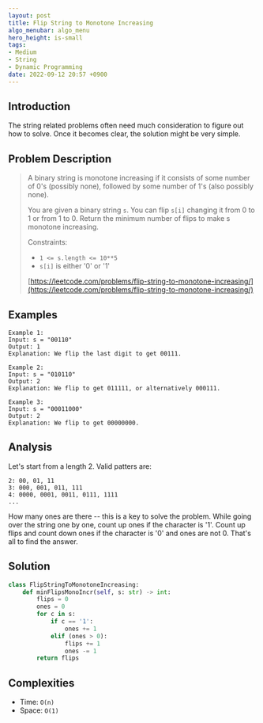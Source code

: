 ```yaml
---
layout: post
title: Flip String to Monotone Increasing
algo_menubar: algo_menu
hero_height: is-small
tags:
- Medium
- String
- Dynamic Programming
date: 2022-09-12 20:57 +0900
---
```

## Introduction
The string related problems often need much consideration to figure out how to solve.
Once it becomes clear, the solution might be very simple.

## Problem Description
> A binary string is monotone increasing if it consists of some number of 0's (possibly none),
> followed by some number of 1's (also possibly none).
>
> You are given a binary string `s`. You can flip `s[i]` changing it from 0 to 1 or from 1 to 0.
> Return the minimum number of flips to make s monotone increasing.
>
> Constraints:
> - `1 <= s.length <= 10**5`
> - `s[i]` is either '0' or '1'
>
> [https://leetcode.com/problems/flip-string-to-monotone-increasing/](https://leetcode.com/problems/flip-string-to-monotone-increasing/)

## Examples
```
Example 1:
Input: s = "00110"
Output: 1
Explanation: We flip the last digit to get 00111.
```

```
Example 2:
Input: s = "010110"
Output: 2
Explanation: We flip to get 011111, or alternatively 000111.
```

```
Example 3:
Input: s = "00011000"
Output: 2
Explanation: We flip to get 00000000.
```

## Analysis
Let's start from a length 2. Valid patters are:
```
2: 00, 01, 11
3: 000, 001, 011, 111
4: 0000, 0001, 0011, 0111, 1111
...
```
How many ones are there -- this is a key to solve the problem.
While going over the string one by one, count up ones if the character is '1'.
Count up flips and count down ones if the character is '0' and ones are not 0.
That's all to find the answer.

## Solution
```python
class FlipStringToMonotoneIncreasing:
    def minFlipsMonoIncr(self, s: str) -> int:
        flips = 0
        ones = 0        
        for c in s:
            if c == '1':
                ones += 1
            elif (ones > 0):
                flips += 1
                ones -= 1
        return flips
```

## Complexities
- Time: `O(n)`
- Space: `O(1)`
